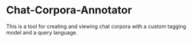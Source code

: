 # Chat-Corpora-Annotator
This is a tool for creating and viewing chat corpora with a custom tagging model and a query language.
